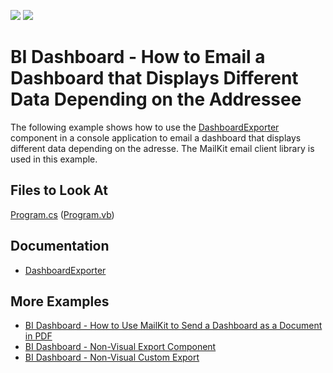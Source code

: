 <!-- default badges list -->
[![](https://img.shields.io/badge/Open_in_DevExpress_Support_Center-FF7200?style=flat-square&logo=DevExpress&logoColor=white)](https://supportcenter.devexpress.com/ticket/details/T1062132)
[![](https://img.shields.io/badge/📖_How_to_use_DevExpress_Examples-e9f6fc?style=flat-square)](https://docs.devexpress.com/GeneralInformation/403183)
<!-- default badges end -->
# BI Dashboard - How to Email a Dashboard that Displays Different Data Depending on the Addressee

The following example shows how to use the [DashboardExporter](https://docs.devexpress.com/Dashboard/DevExpress.DashboardCommon.DashboardExporter) component in a console application to email a dashboard that displays different data depending on the adresse. The MailKit email client library is used in this example. 

## Files to Look At

[Program.cs](./CS/ConsoleMailExport/Program.cs) ([Program.vb](./VB/ConsoleMailExport/Program.vb))

## Documentation

- [DashboardExporter](https://docs.devexpress.com/Dashboard/DevExpress.DashboardCommon.DashboardExporter)
## More Examples

-  [BI Dashboard - How to Use MailKit to Send a Dashboard as a Document in PDF](https://github.com/DevExpress-Examples/bi-dashboard-mailkit-export)
-  [BI Dashboard - Non-Visual Export Component](https://github.com/DevExpress-Examples/bi-dashboard-non-visual-exporter)
- [BI Dashboard - Non-Visual Custom Export](https://github.com/DevExpress-Examples/bi-dashboard-non-visual-custom-export)
